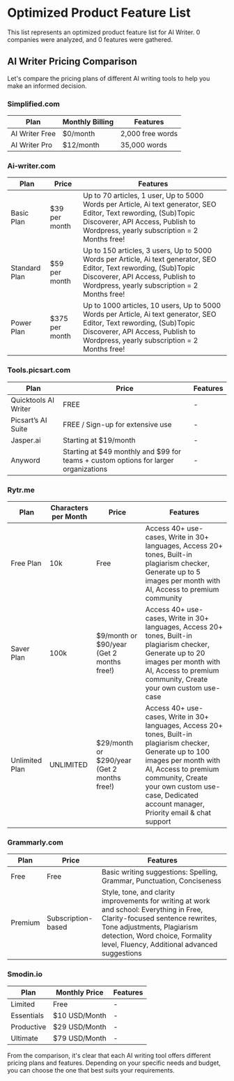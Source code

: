 # Optimized Product Feature List

This list represents an optimized product feature list for AI Writer. 0 companies were analyzed, and 0 features were gathered.

## AI Writer Pricing Comparison

Let's compare the pricing plans of different AI writing tools to help you make an informed decision.

### Simplified.com

| Plan          | Monthly Billing | Features       |
|---------------|-----------------|----------------|
| AI Writer Free| $0/month        | 2,000 free words|
| AI Writer Pro | $12/month       | 35,000 words   |

### Ai-writer.com

| Plan          | Price           | Features       |
|---------------|-----------------|----------------|
| Basic Plan    | $39 per month   | Up to 70 articles, 1 user, Up to 5000 Words per Article, Ai text generator, SEO Editor, Text rewording, (Sub)Topic Discoverer, API Access, Publish to Wordpress, yearly subscription = 2 Months free!|
| Standard Plan | $59 per month   | Up to 150 articles, 3 users, Up to 5000 Words per Article, Ai text generator, SEO Editor, Text rewording, (Sub)Topic Discoverer, API Access, Publish to Wordpress, yearly subscription = 2 Months free!|
| Power Plan    | $375 per month  | Up to 1000 articles, 10 users, Up to 5000 Words per Article, Ai text generator, SEO Editor, Text rewording, (Sub)Topic Discoverer, API Access, Publish to Wordpress, yearly subscription = 2 Months free!|

### Tools.picsart.com

| Plan          | Price           | Features       |
|---------------|-----------------|----------------|
| Quicktools AI Writer | FREE       | -              |
| Picsart’s AI Suite   | FREE / Sign-up for extensive use | - |
| Jasper.ai           | Starting at $19/month | - |
| Anyword             | Starting at $49 monthly and $99 for teams + custom options for larger organizations | - |

### Rytr.me

| Plan          | Characters per Month | Price       | Features       |
|---------------|----------------------|-------------|----------------|
| Free Plan     | 10k                  | Free        | Access 40+ use-cases, Write in 30+ languages, Access 20+ tones, Built-in plagiarism checker, Generate up to 5 images per month with AI, Access to premium community|
| Saver Plan    | 100k                 | $9/month or $90/year (Get 2 months free!) | Access 40+ use-cases, Write in 30+ languages, Access 20+ tones, Built-in plagiarism checker, Generate up to 20 images per month with AI, Access to premium community, Create your own custom use-case|
| Unlimited Plan| UNLIMITED            | $29/month or $290/year (Get 2 months free!) | Access 40+ use-cases, Write in 30+ languages, Access 20+ tones, Built-in plagiarism checker, Generate up to 100 images per month with AI, Access to premium community, Create your own custom use-case, Dedicated account manager, Priority email & chat support|

### Grammarly.com

| Plan          | Price           | Features       |
|---------------|-----------------|----------------|
| Free          | Free            | Basic writing suggestions: Spelling, Grammar, Punctuation, Conciseness|
| Premium       | Subscription-based | Style, tone, and clarity improvements for writing at work and school: Everything in Free, Clarity-focused sentence rewrites, Tone adjustments, Plagiarism detection, Word choice, Formality level, Fluency, Additional advanced suggestions|

### Smodin.io

| Plan          | Monthly Price   | Features       |
|---------------|-----------------|----------------|
| Limited       | Free            | -              |
| Essentials    | $10 USD/Month   | -              |
| Productive    | $29 USD/Month   | -              |
| Ultimate      | $79 USD/Month   | -              |

From the comparison, it's clear that each AI writing tool offers different pricing plans and features. Depending on your specific needs and budget, you can choose the one that best suits your requirements.
